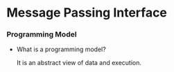 # Message Passing Interface

### Programming Model
* What is a programming model? 
    
    It is an abstract view of data and execution.
